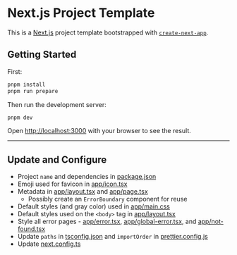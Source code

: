 # Next.js Project Template

This is a [Next.js](https://nextjs.org/) project template bootstrapped with [`create-next-app`](https://github.com/vercel/next.js/tree/canary/packages/create-next-app).

## Getting Started

First:

```bash
pnpm install
pnpm run prepare
```

Then run the development server:

```bash
pnpm dev
```

Open [http://localhost:3000](http://localhost:3000) with your browser to see the result.

---

## Update and Configure

- Project `name` and dependencies in [package.json](package.json)
- Emoji used for favicon in [app/icon.tsx](app/icon.tsx)
- Metadata in [app/layout.tsx](app/layout.tsx) and [app/page.tsx](app/page.tsx)
  - Possibly create an `ErrorBoundary` component for reuse
- Default styles (and gray color) used in [app/main.css](app/main.css)
- Default styles used on the `<body>` tag in [app/layout.tsx](app/layout.tsx)
- Style all error pages - [app/error.tsx](app/error.tsx), [app/global-error.tsx](app/global-error.tsx), and [app/not-found.tsx](app/not-found.tsx)
- Update `paths` in [tsconfig.json](tsconfig.json) and `importOrder` in [prettier.config.js](prettier.config.js)
- Update [next.config.ts](next.config.ts)

